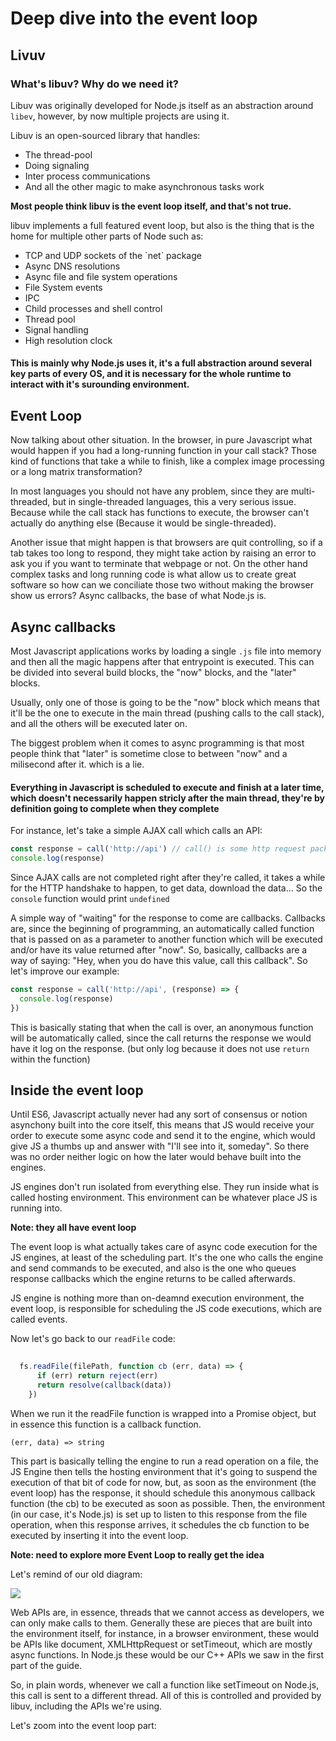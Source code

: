 # Deep dive into the event loop


## Livuv

### What's libuv? Why do we need it?


Libuv was originally developed for Node.js itself as an abstraction around `libev`, however, by now multiple projects are using it.

Libuv is an open-sourced library that handles:

<ul>
  <li>The thread-pool</li>
  <li>Doing signaling</li>
  <li>Inter process communications</li>
  <li>And all the other magic to make asynchronous tasks work</li>
</ul>

<b>Most people think libuv is the event loop itself, and that's not true.</b>

libuv implements a full featured event loop, but also is the thing that is the home for multiple other parts of Node such as:


<ul>
  <li>TCP and UDP sockets of the `net` package</li>
  <li>Async DNS resolutions</li>
  <li>Async file and file system operations</li>
  <li>File System events</li>
  <li>IPC</li>
  <li>Child processes and shell control</li>
  <li>Thread pool</li>
  <li>Signal handling</li>
  <li>High resolution clock</li>
</ul>

<h4>This is mainly why Node.js uses it, it's a full abstraction around several key parts of every OS, and it is necessary for the whole runtime to interact with it's surounding environment.<h4>

## Event Loop
  Now talking about other situation. In the browser, in pure Javascript what would happen if you had a long-running function in your call stack? Those kind of functions that take a while to finish, like a complex image processing or a long matrix transformation?
  
  In most languages you should not have any problem, since they are multi-threaded, but in single-threaded languages, this a very serious issue. Because while the call stack has functions to execute, the browser can't actually do anything else (Because it would be single-threaded).
  
 Another issue that might happen is that browsers are quit controlling, so if a tab takes too long to respond, they might take action by raising an error to ask you if you want to terminate that webpage or not. On the other hand complex tasks and long running code is what allow us to create great software so how can we conciliate those two without making the browser show us errors? Async callbacks, the base of what Node.js is.
  
  
## Async callbacks
  
 Most Javascript applications works by loading a single `.js` file into memory and then all the magic happens after that entrypoint is executed. This can be divided into several build blocks, the "now" blocks, and the "later" blocks.
  
 Usually, only one of those is going to be the "now" block which means that it'll be the one to execute in the main thread (pushing calls to the call stack), and all the others will be executed later on.
  
The biggest problem when it comes to async programming is that most people think that "later" is sometime close to between "now" and a milisecond after it. which is a lie.
  
  <h4>Everything in Javascript is scheduled to execute and finish at a later time, which doesn't necessarily happen stricly after the main thread, they're by definition going to complete when they complete</h4>


For instance, let's take a simple AJAX call which calls an API:
````javascript
const response = call('http://api') // call() is some http request package, like fetch
console.log(response)
````

Since AJAX calls are not completed right after they're called, it takes a while for the HTTP handshake to happen, to get data, download the data...
So the `console` function would print `undefined`

A simple way of "waiting" for the response to come are callbacks. Callbacks are, since the beginning of programming, an automatically called function that is passed on as a parameter to another function which will be executed and/or have its value returned after "now". So, basically, callbacks are a way of saying: "Hey, when you do have this value, call this callback". So let's improve our example:

````javascript
const response = call('http://api', (response) => {
  console.log(response)
})
````

This is basically stating that when the call is over, an anonymous function will be automatically called, since the call returns the response we would have it log on the response. (but only log because it does not use `return` within the function)

## Inside the event loop

Until ES6, Javascript actually never had any sort of consensus or notion asynchony built into the core itself, this means that JS would receive your order to execute some async code and send it to the engine, which would give JS a thumbs up and answer with "I'll see into it, someday". So there was no order neither logic on how the later would behave built into the engines.

JS engines don't run isolated from everything else. They run inside what is called hosting environment. This environment can be whatever place JS is running into.

<b>Note: they all have event loop</b>

The event loop is what actually takes care of async code execution for the JS engines, at least of the scheduling part. It's the one who calls the engine and send commands to be executed, and also is the one who queues response callbacks which the engine returns to be called afterwards.

JS engine is nothing more than on-deamnd execution environment, the event loop, is responsible for scheduling the JS code executions, which are called events.

Now let's go back to our ``readFile`` code:
````javascript 
  
  fs.readFile(filePath, function cb (err, data) => {
      if (err) return reject(err)
      return resolve(callback(data))
    })
````
When we run it the readFile function is wrapped into a Promise object, but in essence this function is a callback function.

````
(err, data) => string
````
This part is basically telling the engine to run a read operation on a file, the JS Engine then tells the hosting environment that it's going to suspend the execution of that bit of code for now, but, as soon as the environment (the event loop) has the response, it should schedule this anonymous callback function (the cb) to be executed as soon as possible. Then, the environment (in our case, it's Node.js) is set up to listen to this response from the file operation, when this response arrives, it schedules the cb function to be executed by inserting it into the event loop.

<b>Note: need to explore more Event Loop to really get the idea</b>


Let's remind of our old diagram:

<img src="https://res.cloudinary.com/practicaldev/image/fetch/s--eVmWSWwq--/c_limit%2Cf_auto%2Cfl_progressive%2Cq_auto%2Cw_880/https://github.com/khaosdoctor/my-notes/raw/master/node/assets/v8-real.png"/>


Web APIs are, in essence, threads that we cannot access as developers, we can only make calls to them. Generally these are pieces that are built into the environment itself, for instance, in a browser environment, these would be APIs like document, XMLHttpRequest or setTimeout, which are mostly async functions. In Node.js these would be our C++ APIs we saw in the first part of the guide.
  
So, in plain words, whenever we call a function like setTimeout on Node.js, this call is sent to a different thread. All of this is controlled and provided by libuv, including the APIs we're using.

Let's zoom into the event loop part:

